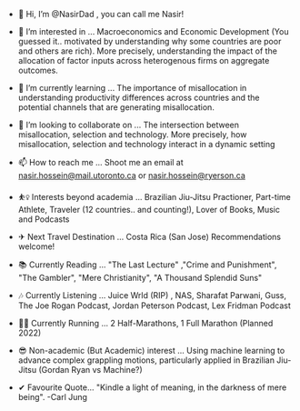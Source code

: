 - 👋 Hi, I’m @NasirDad , you can call me Nasir!
- 👀 I’m interested in ... Macroeconomics and Economic Development (You guessed it.. motivated by understanding why some countries are poor and others are rich). More precisely, understanding the impact of the allocation of factor inputs across heterogenous firms on aggregate outcomes.
- 🌱 I’m currently learning ... The importance of misallocation in understanding productivity differences across countries and the potential channels that are generating misallocation. 
- 💞️ I’m looking to collaborate on ... The intersection between misallocation, selection and technology. More precisely, how misallocation, selection and technology interact in a dynamic setting
- 📫 How to reach me ... Shoot me an email at nasir.hossein@mail.utoronto.ca or nasir.hossein@ryerson.ca


- ⛹️‍♀️ Interests beyond academia ... Brazilian Jiu-Jitsu Practioner, Part-time Athlete, Traveler (12 countries.. and counting!), Lover of Books, Music and Podcasts
- ✈ Next Travel Destination ... Costa Rica (San Jose) Recommendations welcome!
- 📚 Currently Reading ... "The Last Lecture" ,"Crime and Punishment", "The Gambler", "Mere Christianity", "A Thousand Splendid Suns"
- 🎶 Currently Listening ... Juice Wrld (RIP) , NAS, Sharafat Parwani, Guss, The Joe Rogan Podcast, Jordan Peterson Podcast, Lex Fridman Podcast
- 🏃‍♀️ Currently Running ... 2 Half-Marathons, 1 Full Marathon (Planned 2022)
- 😎 Non-academic (But Academic) interest ... Using machine learning to advance complex grappling motions, particularly applied in Brazilian Jiu-Jitsu (Gordan Ryan vs Machine?)
- ✔ Favourite Quote... "Kindle a light of meaning, in the darkness of mere being". -Carl Jung 




<!---
NasirDad/NasirDad is a ✨ special ✨ repository because its `README.md` (this file) appears on your GitHub profile.
You can click the Preview link to take a look at your changes.
--->
